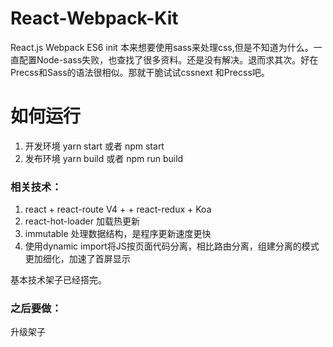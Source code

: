 # React-Webpack-Kit
React.js Webpack ES6 init
本来想要使用sass来处理css,但是不知道为什么。一直配置Node-sass失败，也查找了很多资料。还是没有解决。退而求其次。好在Precss和Sass的语法很相似。那就干脆试试cssnext 和Precss吧。

# 如何运行
1. 开发环境 yarn start 或者 npm start
2. 发布环境 yarn build 或者 npm run build

### 相关技术：
1. react + react-route V4 + + react-redux + Koa
2. react-hot-loader 加载热更新
3. immutable 处理数据结构，是程序更新速度更快
4. 使用dynamic import将JS按页面代码分离，相比路由分离，组建分离的模式更加细化，加速了首屏显示

基本技术架子已经搭完。

### 之后要做：

升级架子
